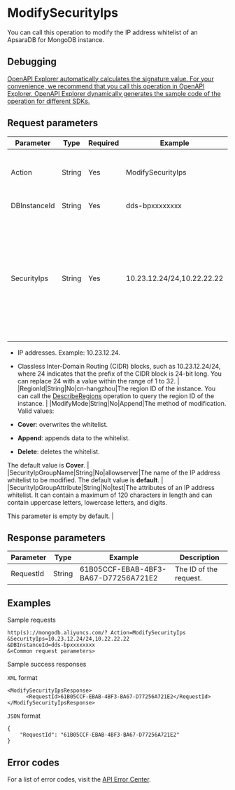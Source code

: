 # ModifySecurityIps

You can call this operation to modify the IP address whitelist of an ApsaraDB for MongoDB instance.

## Debugging

[OpenAPI Explorer automatically calculates the signature value. For your convenience, we recommend that you call this operation in OpenAPI Explorer. OpenAPI Explorer dynamically generates the sample code of the operation for different SDKs.](https://api.aliyun.com/#product=Dds&api=ModifySecurityIps&type=RPC&version=2015-12-01)

## Request parameters

|Parameter|Type|Required|Example|Description|
|---------|----|--------|-------|-----------|
|Action|String|Yes|ModifySecurityIps|The operation that you want to perform. Set the value to **ModifySecurityIps**. |
|DBInstanceId|String|Yes|dds-bpxxxxxxxx|The ID of an instance. |
|SecurityIps|String|Yes|10.23.12.24/24,10.22.22.22|The IP addresses in an IP address whitelist. Separate multiple IP addresses with commas \(,\). You can add a maximum of 1,000 different IP addresses to a whitelist. You can add IP addresses in one of the following two formats:

 -   IP addresses. Example: 10.23.12.24.
-   Classless Inter-Domain Routing \(CIDR\) blocks, such as 10.23.12.24/24, where 24 indicates that the prefix of the CIDR block is 24-bit long. You can replace 24 with a value within the range of 1 to 32. |
|RegionId|String|No|cn-hangzhou|The region ID of the instance. You can call the [DescribeRegions](~~61933~~) operation to query the region ID of the instance. |
|ModifyMode|String|No|Append|The method of modification. Valid values:

 -   **Cover**: overwrites the whitelist.
-   **Append**: appends data to the whitelist.
-   **Delete**: deletes the whitelist.

 The default value is **Cover**. |
|SecurityIpGroupName|String|No|allowserver|The name of the IP address whitelist to be modified. The default value is **default**. |
|SecurityIpGroupAttribute|String|No|test|The attributes of an IP address whitelist. It can contain a maximum of 120 characters in length and can contain uppercase letters, lowercase letters, and digits.

 This parameter is empty by default. |

## Response parameters

|Parameter|Type|Example|Description|
|---------|----|-------|-----------|
|RequestId|String|61B05CCF-EBAB-4BF3-BA67-D77256A721E2|The ID of the request. |

## Examples

Sample requests

```
http(s)://mongodb.aliyuncs.com/? Action=ModifySecurityIps
&SecurityIps=10.23.12.24/24,10.22.22.22
&DBInstanceId=dds-bpxxxxxxxx
&<Common request parameters>
```

Sample success responses

`XML` format

```
<ModifySecurityIpsResponse>
	  <RequestId>61B05CCF-EBAB-4BF3-BA67-D77256A721E2</RequestId>
</ModifySecurityIpsResponse>
```

`JSON` format

```
{
	"RequestId": "61B05CCF-EBAB-4BF3-BA67-D77256A721E2"
}
```

## Error codes

For a list of error codes, visit the [API Error Center](https://error-center.alibabacloud.com/status/product/Dds).


